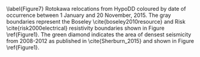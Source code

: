 \label{Figure7} Rotokawa relocations from HypoDD coloured by date of occurrence between 1 January and 20 November, 2015. The gray boundaries represent the Boseley \cite{boseley2010resource} and Risk \cite{risk2000electrical} resistivity boundaries shown in Figure \ref{Figure1}. The green diamond indicates the area of densest seismicity from 2008-2012 as published in \cite{Sherburn_2015} and shown in Figure \ref{Figure1}.